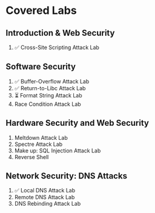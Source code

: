 # Covered Labs

## Introduction & Web Security
1. ✅️ Cross-Site Scripting Attack Lab

## Software Security
1. ✅️ Buffer-Overflow Attack Lab
2. ✅️ Return-to-Libc Attack Lab
4. ⏳️ Format String Attack Lab
3. Race Condition Attack Lab

## Hardware Security and Web Security

1. Meltdown Attack Lab
2. Spectre Attack Lab
3. Make up: SQL Injection Attack Lab
4. Reverse Shell

## Network Security: DNS Attacks

1. ✅️ Local DNS Attack Lab
2. Remote DNS Attack Lab
3. DNS Rebinding Attack Lab